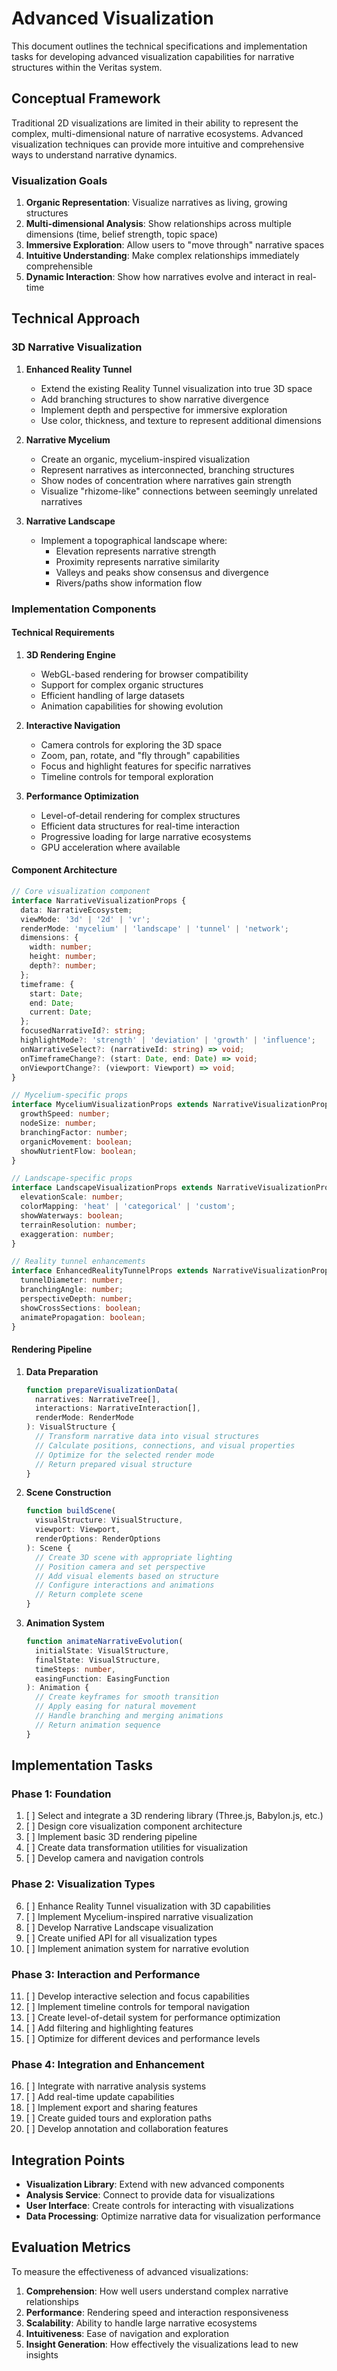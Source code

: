 # Advanced Visualization

This document outlines the technical specifications and implementation tasks for developing advanced visualization capabilities for narrative structures within the Veritas system.

## Conceptual Framework

Traditional 2D visualizations are limited in their ability to represent the complex, multi-dimensional nature of narrative ecosystems. Advanced visualization techniques can provide more intuitive and comprehensive ways to understand narrative dynamics.

### Visualization Goals

1. **Organic Representation**: Visualize narratives as living, growing structures
2. **Multi-dimensional Analysis**: Show relationships across multiple dimensions (time, belief strength, topic space)
3. **Immersive Exploration**: Allow users to "move through" narrative spaces
4. **Intuitive Understanding**: Make complex relationships immediately comprehensible
5. **Dynamic Interaction**: Show how narratives evolve and interact in real-time

## Technical Approach

### 3D Narrative Visualization

1. **Enhanced Reality Tunnel**
   - Extend the existing Reality Tunnel visualization into true 3D space
   - Add branching structures to show narrative divergence
   - Implement depth and perspective for immersive exploration
   - Use color, thickness, and texture to represent additional dimensions

2. **Narrative Mycelium**
   - Create an organic, mycelium-inspired visualization
   - Represent narratives as interconnected, branching structures
   - Show nodes of concentration where narratives gain strength
   - Visualize "rhizome-like" connections between seemingly unrelated narratives

3. **Narrative Landscape**
   - Implement a topographical landscape where:
     - Elevation represents narrative strength
     - Proximity represents narrative similarity
     - Valleys and peaks show consensus and divergence
     - Rivers/paths show information flow

### Implementation Components

#### Technical Requirements

1. **3D Rendering Engine**
   - WebGL-based rendering for browser compatibility
   - Support for complex organic structures
   - Efficient handling of large datasets
   - Animation capabilities for showing evolution

2. **Interactive Navigation**
   - Camera controls for exploring the 3D space
   - Zoom, pan, rotate, and "fly through" capabilities
   - Focus and highlight features for specific narratives
   - Timeline controls for temporal exploration

3. **Performance Optimization**
   - Level-of-detail rendering for complex structures
   - Efficient data structures for real-time interaction
   - Progressive loading for large narrative ecosystems
   - GPU acceleration where available

#### Component Architecture

```typescript
// Core visualization component
interface NarrativeVisualizationProps {
  data: NarrativeEcosystem;
  viewMode: '3d' | '2d' | 'vr';
  renderMode: 'mycelium' | 'landscape' | 'tunnel' | 'network';
  dimensions: {
    width: number;
    height: number;
    depth?: number;
  };
  timeframe: {
    start: Date;
    end: Date;
    current: Date;
  };
  focusedNarrativeId?: string;
  highlightMode?: 'strength' | 'deviation' | 'growth' | 'influence';
  onNarrativeSelect?: (narrativeId: string) => void;
  onTimeframeChange?: (start: Date, end: Date) => void;
  onViewportChange?: (viewport: Viewport) => void;
}

// Mycelium-specific props
interface MyceliumVisualizationProps extends NarrativeVisualizationProps {
  growthSpeed: number;
  nodeSize: number;
  branchingFactor: number;
  organicMovement: boolean;
  showNutrientFlow: boolean;
}

// Landscape-specific props
interface LandscapeVisualizationProps extends NarrativeVisualizationProps {
  elevationScale: number;
  colorMapping: 'heat' | 'categorical' | 'custom';
  showWaterways: boolean;
  terrainResolution: number;
  exaggeration: number;
}

// Reality tunnel enhancements
interface EnhancedRealityTunnelProps extends NarrativeVisualizationProps {
  tunnelDiameter: number;
  branchingAngle: number;
  perspectiveDepth: number;
  showCrossSections: boolean;
  animatePropagation: boolean;
}
```

#### Rendering Pipeline

1. **Data Preparation**
   ```typescript
   function prepareVisualizationData(
     narratives: NarrativeTree[],
     interactions: NarrativeInteraction[],
     renderMode: RenderMode
   ): VisualStructure {
     // Transform narrative data into visual structures
     // Calculate positions, connections, and visual properties
     // Optimize for the selected render mode
     // Return prepared visual structure
   }
   ```

2. **Scene Construction**
   ```typescript
   function buildScene(
     visualStructure: VisualStructure,
     viewport: Viewport,
     renderOptions: RenderOptions
   ): Scene {
     // Create 3D scene with appropriate lighting
     // Position camera and set perspective
     // Add visual elements based on structure
     // Configure interactions and animations
     // Return complete scene
   }
   ```

3. **Animation System**
   ```typescript
   function animateNarrativeEvolution(
     initialState: VisualStructure,
     finalState: VisualStructure,
     timeSteps: number,
     easingFunction: EasingFunction
   ): Animation {
     // Create keyframes for smooth transition
     // Apply easing for natural movement
     // Handle branching and merging animations
     // Return animation sequence
   }
   ```

## Implementation Tasks

### Phase 1: Foundation

1. [ ] Select and integrate a 3D rendering library (Three.js, Babylon.js, etc.)
2. [ ] Design core visualization component architecture
3. [ ] Implement basic 3D rendering pipeline
4. [ ] Create data transformation utilities for visualization
5. [ ] Develop camera and navigation controls

### Phase 2: Visualization Types

6. [ ] Enhance Reality Tunnel visualization with 3D capabilities
7. [ ] Implement Mycelium-inspired narrative visualization
8. [ ] Develop Narrative Landscape visualization
9. [ ] Create unified API for all visualization types
10. [ ] Implement animation system for narrative evolution

### Phase 3: Interaction and Performance

11. [ ] Develop interactive selection and focus capabilities
12. [ ] Implement timeline controls for temporal navigation
13. [ ] Create level-of-detail system for performance optimization
14. [ ] Add filtering and highlighting features
15. [ ] Optimize for different devices and performance levels

### Phase 4: Integration and Enhancement

16. [ ] Integrate with narrative analysis systems
17. [ ] Add real-time update capabilities
18. [ ] Implement export and sharing features
19. [ ] Create guided tours and exploration paths
20. [ ] Develop annotation and collaboration features

## Integration Points

- **Visualization Library**: Extend with new advanced components
- **Analysis Service**: Connect to provide data for visualizations
- **User Interface**: Create controls for interacting with visualizations
- **Data Processing**: Optimize narrative data for visualization performance

## Evaluation Metrics

To measure the effectiveness of advanced visualizations:

1. **Comprehension**: How well users understand complex narrative relationships
2. **Performance**: Rendering speed and interaction responsiveness
3. **Scalability**: Ability to handle large narrative ecosystems
4. **Intuitiveness**: Ease of navigation and exploration
5. **Insight Generation**: How effectively the visualizations lead to new insights 